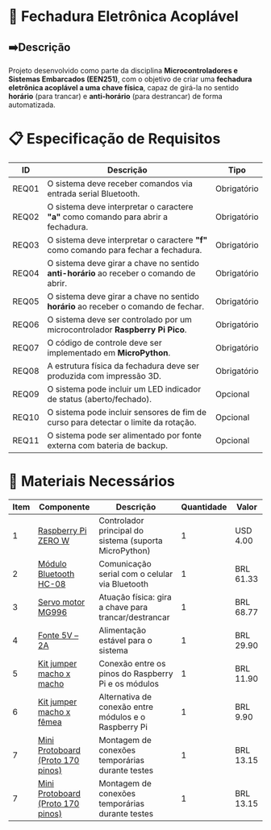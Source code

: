 # 🔐 Fechadura Eletrônica Acoplável

## ➡️Descrição

Projeto desenvolvido como parte da disciplina **Microcontroladores e Sistemas Embarcados (EEN251)**, com o objetivo de criar uma **fechadura eletrônica acoplável a uma chave física**, capaz de girá-la no sentido **horário** (para trancar) e **anti-horário** (para destrancar) de forma automatizada.

# 📋 Especificação de Requisitos

| ID     | Descrição                                                                 | Tipo        |
|--------|---------------------------------------------------------------------------|-------------|
| REQ01  | O sistema deve receber comandos via entrada serial Bluetooth.             | Obrigatório |
| REQ02  | O sistema deve interpretar o caractere **"a"** como comando para abrir a fechadura. | Obrigatório |
| REQ03  | O sistema deve interpretar o caractere **"f"** como comando para fechar a fechadura. | Obrigatório |
| REQ04  | O sistema deve girar a chave no sentido **anti-horário** ao receber o comando de abrir. | Obrigatório |
| REQ05  | O sistema deve girar a chave no sentido **horário** ao receber o comando de fechar. | Obrigatório |
| REQ06  | O sistema deve ser controlado por um microcontrolador **Raspberry Pi Pico**. | Obrigatório |
| REQ07  | O código de controle deve ser implementado em **MicroPython**.            | Obrigatório |
| REQ08  | A estrutura física da fechadura deve ser produzida com impressão 3D.      | Obrigatório |
| REQ09  | O sistema pode incluir um LED indicador de status (aberto/fechado).       | Opcional    |
| REQ10  | O sistema pode incluir sensores de fim de curso para detectar o limite da rotação. | Opcional    |
| REQ11  | O sistema pode ser alimentado por fonte externa com bateria de backup.    | Opcional    |

# 🧰 Materiais Necessários

| Item | Componente                           | Descrição                                                                 | Quantidade | Valor |
|------|--------------------------------------|---------------------------------------------------------------------------|------------|------------|
| 1    | [Raspberry Pi ZERO W](https://www.newark.com/pt-BR/raspberry-pi/raspberry-pi-pico/raspberry-pi-board-arm-cortex/dp/22AJ1097?src=raspberrypi)                  | Controlador principal do sistema (suporta MicroPython)                    | 1          | USD 4.00         |
| 2    | [Módulo Bluetooth HC-08](https://www.usinainfo.com.br/modulo-bluetooth-arduino/modulo-bluetooth-hc-08-40-ble-para-arduino-compativel-com-iphone-e-ipad-masterslave-3673.html)              | Comunicação serial com o celular via Bluetooth                            | 1          | BRL 61.33           |
| 3    | [Servo motor MG996](https://www.usinainfo.com.br/servo-motores/servo-motor-mg996r-tower-pro-180-11kgfcm-de-posicao-com-engrenagens-metalicas-4850.html)                    | Atuação física: gira a chave para trancar/destrancar                      | 1          |     BRL 68.77       |
| 4    | [Fonte 5V – 2A](https://www.makerhero.com/produto/fonte-dc-chaveada-5v-2a-micro-usb/)                        | Alimentação estável para o sistema                                        | 1          | BRL  29.90          |
| 5    | [Kit jumper macho x macho](https://www.makerhero.com/produto/jumpers-macho-macho-x40-unidades/)             | Conexão entre os pinos do Raspberry Pi e os módulos                       | 1          | BRL 11.90           |
| 6    | [Kit jumper macho x fêmea](https://www.makerhero.com/produto/jumpers-macho-femea-x40-unidades/)             | Alternativa de conexão entre módulos e o Raspberry Pi                     | 1          |   BRL 9.90         |
| 7    | [Mini Protoboard (Proto 170 pinos)](https://produto.mercadolivre.com.br/MLB-3405650891-mini-protoboard-breadboard-170-pontos-branco-_JM#polycard_client=search-nordic&position=14&search_layout=grid&type=item&tracking_id=51bbf8e7-26f2-46df-8383-e30ef595810f&wid=MLB3405650891&sid=search)    | Montagem de conexões temporárias durante testes                           | 1          |    BRL 13.15        |
| 7    | [Mini Protoboard (Proto 170 pinos)](https://produto.mercadolivre.com.br/MLB-3405650891-mini-protoboard-breadboard-170-pontos-branco-_JM#polycard_client=search-nordic&position=14&search_layout=grid&type=item&tracking_id=51bbf8e7-26f2-46df-8383-e30ef595810f&wid=MLB3405650891&sid=search)    | Montagem de conexões temporárias durante testes                           | 1          |    BRL 13.15        |





